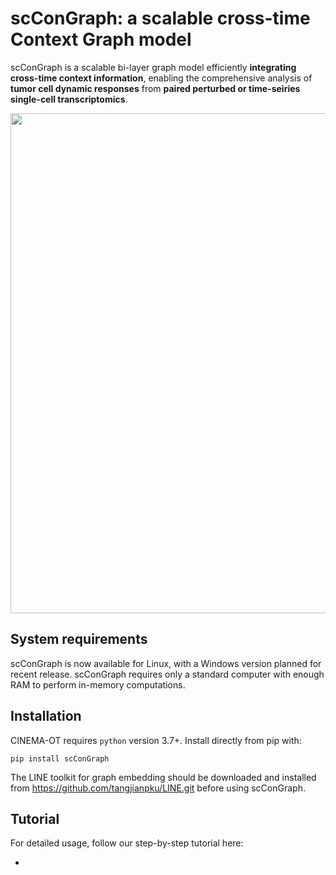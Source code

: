 # scConGraph: a scalable cross-time Context Graph model
scConGraph is a scalable bi-layer graph model efficiently **integrating cross-time context information**, enabling the comprehensive analysis of **tumor cell dynamic responses** from **paired perturbed or time-seiries single-cell transcriptomics**.

<p align="center">
  <img width="800"  src="https://github.com/Li-Xinqi/scConGraph/assets/53567070/410b5b7f-b4e7-4b63-906f-049799ef22f1">
</p>


## System requirements
scConGraph is now available for Linux, with a Windows version planned for recent release. scConGraph requires only a standard computer with enough RAM to perform in-memory computations.

## Installation
CINEMA-OT requires `python` version 3.7+.  Install directly from pip with:

    pip install scConGraph
    
The LINE toolkit for graph embedding should be downloaded and installed from https://github.com/tangjianpku/LINE.git before using scConGraph. 

## Tutorial
For detailed usage, follow our step-by-step tutorial here:

- 
